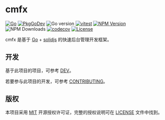 <!--
该文件会被复制在 admin 目录，为了链接的正确性，所有的链接都应该是绝对链接。
-->

# cmfx

[![Go](https://github.com/issue9/cmfx/actions/workflows/go.yml/badge.svg)](https://github.com/issue9/cmfx/actions/workflows/go.yml)
[![PkgGoDev](https://pkg.go.dev/badge/github.com/issue9/cmfx)](https://pkg.go.dev/github.com/issue9/cmfx)
![Go version](https://img.shields.io/github/go-mod/go-version/issue9/cmfx)
[![vitest](https://github.com/issue9/cmfx/actions/workflows/vitest.yml/badge.svg)](https://github.com/issue9/cmfx/actions/workflows/vitest.yml)
[![NPM Version](https://img.shields.io/npm/v/%40cmfx%2Fadmin)](https://www.npmjs.com/package/@cmfx/admin)
![NPM Downloads](https://img.shields.io/npm/dw/%40cmfx%2Fadmin)
[![codecov](https://codecov.io/gh/issue9/cmfx/graph/badge.svg?token=D5y3FOJk8A)](https://codecov.io/gh/issue9/cmfx)
[![License](https://img.shields.io/github/license/issue9/cmfx)](https://opensource.org/licenses/MIT)

cmfx 是基于 [Go](https://go.dev) + [solidjs](https://www.solidjs.com/) 的快速后台管理开发框架。

## 开发

基于此项目的项目，可参考 [DEV](https://github.com/issue9/cmfx/blob/master/docs/DEV.md)。

若要参与此项目的开发，可参考 [CONTRIBUTING](https://github.com/issue9/cmfx/blob/master/docs/CONTRIBUTING.md)。

## 版权

本项目采用 [MIT](https://opensource.org/licenses/MIT) 开源授权许可证，完整的授权说明可在 [LICENSE](https://github.com/issue9/cmfx/blob/master/LICENSE) 文件中找到。
